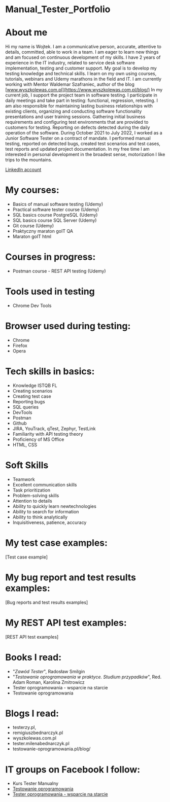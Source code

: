 # Manual_Tester_Portfolio


# About me #

Hi my name is Wojtek. I am a communicative person, accurate, attentive to details, committed, able to work in a team. I am eager to learn new things and am focused on continuous development of my skills. I have 2 years of experience in the IT industry, related to service desk software implementation, testing and customer support. My goal is to develop my testing knowledge and technical skills. I learn on my own using courses, tutorials, webinars and Udemy marathons in the field and IT. I am currently working with Mentor Waldemar Szafraniec, author of the blog [www.wyszkolewas.com.pl](https://www.wyszkolewas.com.pl/blog/) 
In my current job, I support the project team in software testing. I participate in daily meetings and take part in testing: functional, regression, retesting. I am also responsible for maintaining lasting business relationships with existing clients, organizing and conducting software functionality presentations and user training sessions. Gathering initial business requirements and configuring test environments that are provided to customers for testing. Reporting on defects detected during the daily operation of the software. During October 2021 to July 2022, I worked as a Junior Software Tester on a contract of mandate. I performed manual testing, reported on detected bugs, created test scenarios and test cases, test reports and updated project documentation.
In my free time I am interested in personal development in the broadest sense, motorization I like trips to the mountains.


[LinkedIn account](https://www.linkedin.com/in/wojciech-%C5%9Bwist/)


# My courses: #

 - Basics of manual software testing (Udemy) 
 - Practical software tester course (Udemy) 
 - SQL basics course PostgreSQL (Udemy)
 - SQL basics course SQL Server (Udemy)
 - Git course (Udemy)
 - Praktyczny maraton goIT QA
 - Maraton goIT html


# Courses in progress: #
 - Postman course - REST API testing (Udemy)
 
 
 # Tools used in testing
  - Chrome Dev Tools


# Browser used during testing: #
 - Chrome
 - Firefox
 - Opera
 
 
 # Tech skills in basics: #
- Knowledge ISTQB FL
- Creating scenarios
- Creating test case
- Reporting bugs
- SQL queries
- DevTools
- Postman
- Github
- JIRA, YouTrack, qTest, Zephyr, TestLink
- Familiarity with API testing theory
- Proficiency of MS Office
- HTML, CSS
 
 
 # Soft Skills
- Teamwork
- Excellent communication skills
- Task prioritization
- Problem-solving skills
- Attention to details
- Ability to quickly learn newtechnologies
- Ability to search for information
- Ability to think analytically
- Inquisitiveness, patience, accuracy
 
 
# My test case examples: #
[Test case example]

# My bug report and test results examples: #
[Bug reports and test results examples]

# My REST API test examples: #
[REST API test examples]

 
 # Books I read: #
 - "_Zawód Tester_", Radosław Smilgin
 - "_Testowanie oprogramowania w praktyce. Studium przypadków_", Red. Adam Roman, Karolina Zmitrowicz
 - Tester oprogramowania - wsparcie na starcie
 - Testowanie oprogramowania


# Blogs I read: #
 - testerzy.pl,
 - remigiuszbednarczyk.pl
 - wyszkolewas.com.pl
 - tester.milenabednarczyk.pl
 - testowanie-oprogramowania.pl/blog/


# IT groups on Facebook I follow: #
 - Kurs Tester Manualny
 - [Testowanie oprogramowania](https://www.facebook.com/groups/TestowanieOprogramowania)
 - [Tester oprogramowania - wsparcie na starcie](https://www.facebook.com/groups/testeroprogramowania/?ref=group_header)

